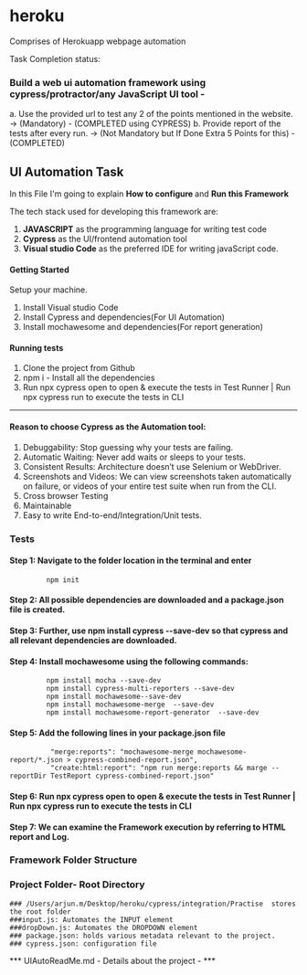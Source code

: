 # heroku
Comprises of Herokuapp webpage automation

Task Completion status:
### Build a web ui automation framework using cypress/protractor/any JavaScript UI tool -
a. Use the provided url to test any 2 of the points mentioned in the website. → (Mandatory) - (COMPLETED using CYPRESS)
b. Provide report of the tests after every run. → (Not Mandatory but If Done Extra 5 Points for this) - (COMPLETED)

## UI Automation Task

In this File I'm going to explain <b>How to configure </b> and <b>Run this Framework</b>

The tech stack used for developing this framework are:
1. **JAVASCRIPT** as the programming language for writing test code
2. **Cypress** as the UI/frontend automation tool
3. **Visual studio Code** as the preferred IDE for writing javaScript code.

#### Getting Started
Setup your machine.
1. Install Visual studio Code
2. Install Cypress and dependencies(For UI Automation)
3. Install mochawesome and dependencies(For report generation)

#### Running tests
1. Clone the project from Github
2. npm i - Install all the dependencies
3. Run npx cypress open to open & execute the tests in Test Runner | Run npx cypress run to execute the tests in CLI

---

#### Reason to choose Cypress as the Automation tool:
1. Debuggability: Stop guessing why your tests are failing. 
2. Automatic Waiting: Never add waits or sleeps to your tests.
3. Consistent Results: Architecture doesn’t use Selenium or WebDriver.
4. Screenshots and Videos: We can view screenshots taken automatically on failure, or videos of your entire test suite when run from the CLI.
5. Cross browser Testing
6. Maintainable 
7. Easy to write End-to-end/Integration/Unit tests.


### Tests

#### Step 1: Navigate to the folder location in the terminal and enter
			 npm init 

#### Step 2: All possible dependencies are downloaded and a package.json 			  file is created.

#### Step 3: Further, use npm install cypress --save-dev  so that    				 cypress and all relevant dependencies are downloaded.

#### Step 4: Install mochawesome using the following commands:
			 npm install mocha --save-dev
			 npm install cypress-multi-reporters --save-dev
			 npm install mochawesome--save-dev
			 npm install mochawesome-merge  --save-dev  
			 npm install mochawesome-report-generator  --save-dev

#### Step 5: Add the following lines in your package.json file
			  "merge:reports": "mochawesome-merge mochawesome-report/*.json > cypress-combined-report.json",
			  "create:html:report": "npm run merge:reports && marge --reportDir TestReport cypress-combined-report.json"

				
#### Step 6: Run npx cypress open to open & execute the tests in Test 				 Runner | Run npx cypress run to execute the tests in CLI

#### Step 7: We can examine the Framework execution by referring to HTML 			  report and Log.

### Framework Folder Structure

### Project Folder- Root Directory
	
	### /Users/arjun.m/Desktop/heroku/cypress/integration/Practise 	stores the root folder
	###input.js: Automates the INPUT element
	###dropDown.js: Automates the DROPDOWN element
	### package.json: holds various metadata relevant to the project.
	### cypress.json: configuration file
		
	
*** UIAutoReadMe.md - Details about the project - ***
